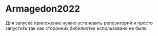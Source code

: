 # Armagedon2022

Для запуска приложение нужно установить репозиторий и просто запустить так как сторонних бибилиотек использовано не было
